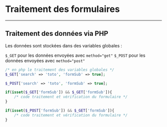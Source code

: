 # Traitement des formulaires
---

## Traitement des données via PHP

Les données sont stockées dans des variables globales : 

```$_GET``` pour les données envoyées avec ```method="get"```
```$_POST``` pour les données envoyées avec ```method="post"```

```php
/* en php le traitement des variables globales */
$_GET['search' => 'toto', 'formSub' => true];

$_POST['search' => 'toto', 'formSub' => true];

if(isset($_GET['formSub']) && $_GET['formSub']){
    /* code traitement et vérification du formulaire */
}

if(isset($_POST['formSub']) && $_GET['formSub']){
    /* code traitement et vérification du formulaire */
}
```